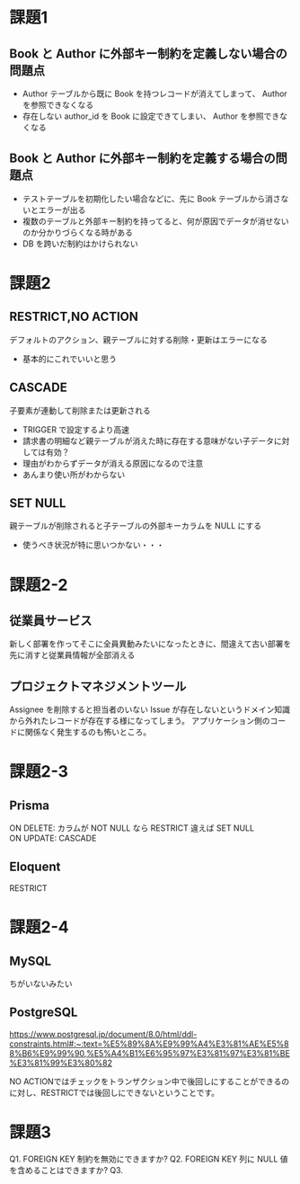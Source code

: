# 課題1
## Book と Author に外部キー制約を定義しない場合の問題点
* Author テーブルから既に Book を持つレコードが消えてしまって、 Author を参照できなくなる
* 存在しない author_id を Book に設定できてしまい、 Author を参照できなくなる

## Book と Author に外部キー制約を定義する場合の問題点
* テストテーブルを初期化したい場合などに、先に Book テーブルから消さないとエラーが出る
* 複数のテーブルと外部キー制約を持ってると、何が原因でデータが消せないのか分かりづらくなる時がある
* DB を跨いだ制約はかけられない

# 課題2
## RESTRICT,NO ACTION
デフォルトのアクション、親テーブルに対する削除・更新はエラーになる
* 基本的にこれでいいと思う

## CASCADE
子要素が連動して削除または更新される
* TRIGGER で設定するより高速
* 請求書の明細など親テーブルが消えた時に存在する意味がない子データに対しては有効？
* 理由がわからずデータが消える原因になるので注意
* あんまり使い所がわからない

## SET NULL
親テーブルが削除されると子テーブルの外部キーカラムを NULL にする
* 使うべき状況が特に思いつかない・・・

# 課題2-2
## 従業員サービス
新しく部署を作ってそこに全員異動みたいになったときに、間違えて古い部署を先に消すと従業員情報が全部消える

## プロジェクトマネジメントツール
Assignee を削除すると担当者のいない Issue が存在しないというドメイン知識から外れたレコードが存在する様になってしまう。
アプリケーション側のコードに関係なく発生するのも怖いところ。

# 課題2-3
## Prisma
ON DELETE: カラムが NOT NULL なら RESTRICT 違えば SET NULL  
ON UPDATE: CASCADE

## Eloquent
RESTRICT

# 課題2-4
## MySQL
ちがいないみたい

## PostgreSQL
https://www.postgresql.jp/document/8.0/html/ddl-constraints.html#:~:text=%E5%89%8A%E9%99%A4%E3%81%AE%E5%88%B6%E9%99%90,%E5%A4%B1%E6%95%97%E3%81%97%E3%81%BE%E3%81%99%E3%80%82

NO ACTIONではチェックをトランザクション中で後回しにすることができるのに対し、RESTRICTでは後回しにできないということです。

# 課題3
Q1. FOREIGN KEY 制約を無効にできますか?
Q2. FOREIGN KEY 列に NULL 値を含めることはできますか?
Q3. 
